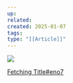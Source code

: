 ```yaml
---
up: 
related: 
created: 2025-01-07
tags: 
type: "[[Article]]"
---
```



![](https://s1.vika.cn/space/2025/01/07/68b09c16b91f4f58b5e50dcaa9221248)

[Fetching Title#eno7](https://dataedo.com/cartoon/united-states-and-the-us)